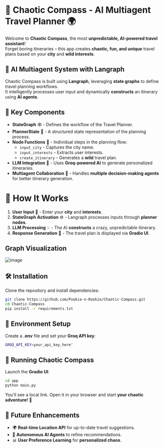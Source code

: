 
# 🚀 Chaotic Compass - AI Multiagent Travel Planner 🌍

Welcome to **Chaotic Compass**, the most **unpredictable, AI-powered travel assistant**!  
Forget boring itineraries – this app creates **chaotic, fun, and unique** travel plans based on your **city** and **wild interests**.  



## 🤖 AI Multiagent System with Langraph

Chaotic Compass is built using **Langraph**, leveraging **state graphs** to define travel planning workflows.  
It intelligently processes user input and dynamically **constructs** an itinerary using **AI agents**.  

## 🔑 Key Components

- **StateGraph** 🕸️ - Defines the workflow of the Travel Planner.
- **PlannerState** 📌 - A structured state representation of the planning process.
- **Node Functions** 🔄 - Individual steps in the planning flow:
  - `input_city` - Captures the city name.
  - `input_interests` - Extracts user interests.
  - `create_itinerary` - Generates a **wild** travel plan.
- **LLM Integration** 🧠 - Uses **Groq-powered AI** to generate personalized itineraries.
- **Multiagent Collaboration** 🤝 - Handles **multiple decision-making agents** for better itinerary generation.


# 🎯 How It Works
1. **User Input** 🎤 - Enter your **city** and **interests**.
2. **StateGraph Activation** ⚙️ - Langraph processes inputs through **planner nodes**.
3. **LLM Processing** 💡 - The AI **constructs** a crazy, unpredictable itinerary.
4. **Response Generation** 📜 - The travel plan is displayed via **Gradio UI**.

## Graph Visualization
 ![image](https://github.com/user-attachments/assets/3130911f-35e4-4f00-924e-3b567b1bbeb7)

## 🛠️ Installation

Clone the repository and install dependencies:

```bash
git clone https://github.com/Pookie-n-Rookie/Chaotic-Compass.git
cd Chaotic-Compass
pip install -r requirements.txt
```

## 🔑 Environment Setup

Create a **.env** file and set your **Groq API key**:

```bash
GROQ_API_KEY=your_api_key_here" 
```
## 🚀 Running Chaotic Compass

Launch the **Gradio UI**:
```bash
cd app
python main.py
```

You'll see a local link. Open it in your browser and start **your chaotic adventure!** 🎢

## 📡 Future Enhancements

- 🌍 **Real-time Location API** for up-to-date travel suggestions.
- 🤖 **Autonomous AI Agents** to refine recommendations.
- 📊 **User Preference Learning** for **personalized chaos**.




